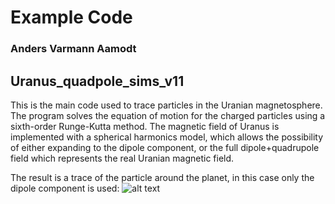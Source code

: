 # Example Code
### Anders Varmann Aamodt

## Uranus_quadpole_sims_v11
This is the main code used to trace particles in the Uranian magnetosphere.
The program solves the equation of motion for the charged particles using a sixth-order Runge-Kutta method.
The magnetic field of Uranus is implemented with a spherical harmonics model, which allows the possibility of
either expanding to the dipole component, or the full dipole+quadrupole field which represents the real Uranian magnetic field.

The result is a trace of the particle around the planet, in this case only the dipole component is used:
![alt text](https://www.linkpicture.com/q/uranus_dipole_trace.png)
